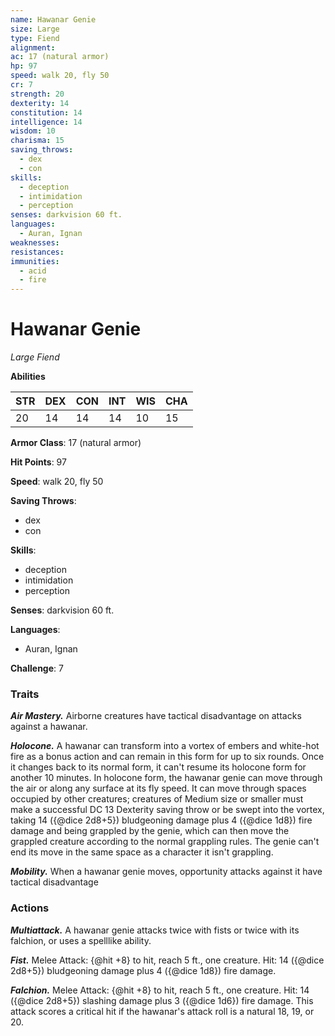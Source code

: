 ```yaml
---
name: Hawanar Genie
size: Large
type: Fiend
alignment: 
ac: 17 (natural armor)
hp: 97
speed: walk 20, fly 50
cr: 7
strength: 20
dexterity: 14
constitution: 14
intelligence: 14
wisdom: 10
charisma: 15
saving_throws:
  - dex
  - con
skills:
  - deception
  - intimidation
  - perception
senses: darkvision 60 ft.
languages:
  - Auran, Ignan
weaknesses:
resistances:
immunities:
  - acid
  - fire
---
```


# Hawanar Genie

*Large Fiend*

**Abilities**

| STR | DEX | CON | INT | WIS | CHA |
| --- | --- | --- | --- | --- | --- |
| 20 | 14 | 14 | 14 | 10 | 15 |

**Armor Class**: 17 (natural armor)

**Hit Points**: 97

**Speed**: walk 20, fly 50

**Saving Throws**:
  - dex
  - con

**Skills**:
  - deception
  - intimidation
  - perception

**Senses**: darkvision 60 ft.

**Languages**:
  - Auran, Ignan

**Challenge**: 7

### Traits
***Air Mastery.*** Airborne creatures have tactical disadvantage on attacks against a hawanar.

***Holocone.*** A hawanar can transform into a vortex of embers and white-hot fire as a bonus action and can remain in this form for up to six rounds. Once it changes back to its normal form, it can't resume its holocone form for another 10 minutes. In holocone form, the hawanar genie can move through the air or along any surface at its fly speed. It can move through spaces occupied by other creatures; creatures of Medium size or smaller must make a successful DC 13 Dexterity saving throw or be swept into the vortex, taking 14 ({@dice 2d8+5}) bludgeoning damage plus 4 ({@dice 1d8}) fire damage and being grappled by the genie, which can then move the grappled creature according to the normal grappling rules. The genie can't end its move in the same space as a character it isn't grappling.

***Mobility.*** When a hawanar genie moves, opportunity attacks against it have tactical disadvantage

### Actions
***Multiattack.*** A hawanar genie attacks twice with fists or twice with its falchion, or uses a spelllike ability.

***Fist.*** Melee Attack: {@hit +8} to hit, reach 5 ft., one creature. Hit: 14 ({@dice 2d8+5}) bludgeoning damage plus 4 ({@dice 1d8}) fire damage.

***Falchion.*** Melee Attack: {@hit +8} to hit, reach 5 ft., one creature. Hit: 14 ({@dice 2d8+5}) slashing damage plus 3 ({@dice 1d6}) fire damage. This attack scores a critical hit if the hawanar's attack roll is a natural 18, 19, or 20.

